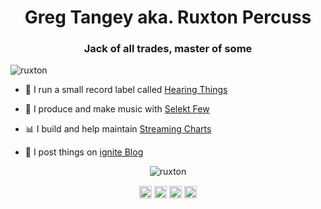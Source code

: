 <h1 align="center">Greg Tangey aka. Ruxton Percuss</h1>
<h3 align="center">Jack of all trades, master of some</h3>
<p align="left"> <img src="https://komarev.com/ghpvc/?username=ruxton" alt="ruxton" /> </p>

- 🎵 I run a small record label called [Hearing Things](https://hearingthings.com.au/)

- 🎵 I produce and make music with [Selekt Few](https://selektfew.com/)

- 📊 I build and help maintain [Streaming Charts](https://streamingcharts.com.au/)

- 📝 I post things on <a href="https://ignite.digitalignition.net/" rel="me">ignite Blog</a>

<p align="center"> <img src="https://github-readme-stats.vercel.app/api?username=ruxton&show_icons=true&theme=calm" alt="ruxton" /> </p>

<p align="center">
<a href="https://twitter.com/ruxton" target="blank"><img align="center" src="https://cdn.jsdelivr.net/npm/simple-icons@3.0.1/icons/twitter.svg" alt="ruxton" height="20" width="20" /></a>
<a href="https://linkedin.com/in/ruxtonau" target="blank"><img align="center" src="https://cdn.jsdelivr.net/npm/simple-icons@3.0.1/icons/linkedin.svg" alt="ruxtonau" height="20" width="20" /></a>
<a href="https://fb.com/greg.tangey" target="blank"><img align="center" src="https://cdn.jsdelivr.net/npm/simple-icons@3.0.1/icons/facebook.svg" alt="greg.tangey" height="20" width="20" /></a>
<a href="https://instagram.com/rhythmnpoetry" target="blank"><img align="center" src="https://cdn.jsdelivr.net/npm/simple-icons@3.0.1/icons/instagram.svg" alt="rhythmnpoetry" height="20" width="20" /></a>
</p>
